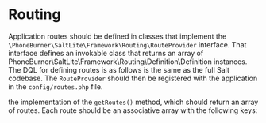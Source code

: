 # Routing

Application routes should be defined in classes that implement the
`\PhoneBurner\SaltLite\Framework\Routing\RouteProvider` interface. That interface
defines an invokable class that returns an array of PhoneBurner\SaltLite\Framework\Routing\Definition\Definition
instances. The DQL for defining routes is as follows is the same as the full Salt
codebase. The `RouteProvider` should then be registered with the application
in the `config/routes.php` file.

the implementation of the `getRoutes()` method, which should return an array of routes. Each route should be an associative array with the following keys: